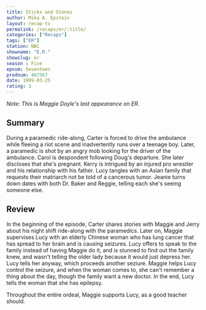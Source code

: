 ```yaml
---
title: Sticks and Stones
author: Mika A. Epstein
layout: recap-tv
permalink: /recaps/er/:title/
categories: ["Recaps"]
tags: ["ER"]
station: NBC
showname: "E.R."
showslug: er
season : Five  
epnum: Seventeen  
prodnum: 467567    
date: 1999-03-25  
rating: 3  
---
```


_Note: This is Maggie Doyle's last appearance on ER._

## Summary  
  
During a paramedic ride-along, Carter is forced to drive the ambulance while fleeing a riot scene and inadvertently runs over a teenage boy. Later, a paramedic is shot by an angry mob looking for the driver of the ambulance. Carol is despondent following Doug's departure. She later discloses that she's pregnant. Kerry is intrigued by an injured pro wrestler and his relationship with his father. Lucy tangles with an Asian family that requests their matriarch not be told of a cancerous tumor. Jeanie turns down dates with both Dr. Baker and Reggie, telling each she's seeing someone else.

## Review  
  
In the beginning of the episode, Carter shares stories with Maggie and Jerry about his night shift ride-along with the paramedics. Later on, Maggie supervises Lucy with an elderly Chinese woman who has lung cancer that has spread to her brain and is causing seizures. Lucy offers to speak to the family instead of having Maggie do it, and is stunned to find out the family knew, and wasn't telling the older lady because it would just depress her. Lucy tells her anyway, which proceeds another seziure. Maggie helps Lucy control the seizure, and when the woman comes to, she can't remember a thing about the day, though the family want a new doctor. In the end, Lucy tells the woman that she has epilepsy.

Throughout the entire ordeal, Maggie supports Lucy, as a good teacher should.